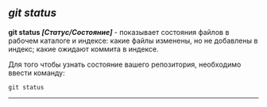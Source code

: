 ## ***git status***

**git status *[Статус/Состояние]*** - показывает состояния файлов в рабочем каталоге и индексе: какие файлы изменены, но не добавлены в индекс; какие ожидают коммита в индексе.

Для того чтобы узнать состояние вашего репозитория, необходимо ввести команду:

```bash-
git status
```

---